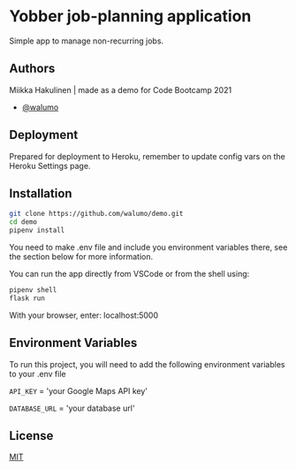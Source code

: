 
# Yobber job-planning application

Simple app to manage non-recurring jobs.

## Authors

Miikka Hakulinen | made as a demo for Code Bootcamp 2021
- [@walumo](https://www.github.com/walumo)


## Deployment

Prepared for deployment to Heroku, remember to update config vars on the Heroku Settings page.

## Installation


```bash
git clone https://github.com/walumo/demo.git
cd demo
pipenv install
```

You need to make .env file and include you environment variables there, see the section below for more information.

You can run the app directly from VSCode or from the shell using:

```bash
pipenv shell
flask run
```

With your browser, enter: localhost:5000


## Environment Variables

To run this project, you will need to add the following environment variables to your .env file

`API_KEY` = 'your Google Maps API key'

`DATABASE_URL` = 'your database url'


## License

[MIT](https://choosealicense.com/licenses/mit/)

